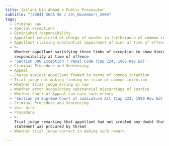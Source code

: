 ```yaml
---
title: Zailani bin Ahmad v Public Prosecutor
subtitle: "[2004] SGCA 56 / 23\_November\_2004"
tags:
  - Criminal Law
  - Special exceptions
  - Diminished responsibility
  - Appellant convicted of charge of murder in furtherance of common intention
  - Appellant claiming substantial impairment of mind at time of offence
  - >-
    Whether appellant satisfying three limbs of exception to show diminished
    responsibility at time of offence
  - 'Section 300 Exception 7 Penal Code (Cap 224, 1985 Rev Ed)'
  - Criminal Procedure and Sentencing
  - Appeal
  - Charge against appellant framed in terms of common intention
  - Trial judge not making finding on issue of common intention
  - Whether trial judge erring in law
  - Whether error occasioning substantial miscarriage of justice
  - Whether Court of Appeal can cure such errors
  - 'Section 54 Supreme Court of Judicature Act (Cap 322, 1999 Rev Ed)'
  - Criminal Procedure and Sentencing
  - Voir dire
  - Procedure
  - >-
    Trial judge remarking that appellant had not created any doubt that his
    statement was procured by threat
  - Whether trial judge correct in making such remark

---
```


